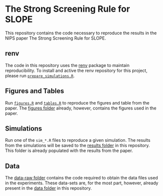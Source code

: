 
# The Strong Screening Rule for SLOPE

This repository contains the code necessary to reproduce the results in
the NIPS paper The Strong Screening Rule for SLOPE.

## renv

The code in this repository uses the [renv](https://CRAN.R-project.org/package=renv)
package to maintain reproducibility. To install and active the renv repository
for this project, please run [`prepare_simulations.R`](prepare_simulations.R).

## Figures and Tables

Run [`figures.R`](figures.R) and [`tables.R`](tables.R) to reproduce the figures and table 
from the paper. The [figures folder](/figures) already, however,
contains the figures used in the paper.

## Simulations

Run one of the `sim_*.R` files to reproduce
a given simulation. The results from the simulations will be saved to the
[results folder](/results) in this repository. This folder is already populated with the 
results from the paper.

## Data

The [data-raw folder](/data-raw) contains the code required to obtain the data files used
in the experiments. These data-sets are, for the most part, however, already
present in the [data folder](/data) in this repository.

